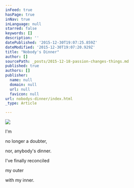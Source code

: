 ```yaml
---
inFeed: true
hasPage: true
inNav: true
inLanguage: null
starred: false
keywords: []
description: ''
datePublished: '2015-12-30T19:07:25.859Z'
dateModified: '2015-12-30T19:07:20.929Z'
title: "Nobody's Dinner"
author: []
sourcePath: _posts/2015-12-18-passion-changes-things.md
published: true
authors: []
publisher:
  name: null
  domain: null
  url: null
  favicon: null
url: nobodys-dinner/index.html
_type: Article

---
```

![](https://the-grid-user-content.s3-us-west-2.amazonaws.com/db276712-2d05-417f-b5a9-3014ce7ea3d6.jpg)

I'm 

no longer 
a doubter, 

nor,
anybody's dinner. 

I've finally reconciled 

my outer 

with my inner.